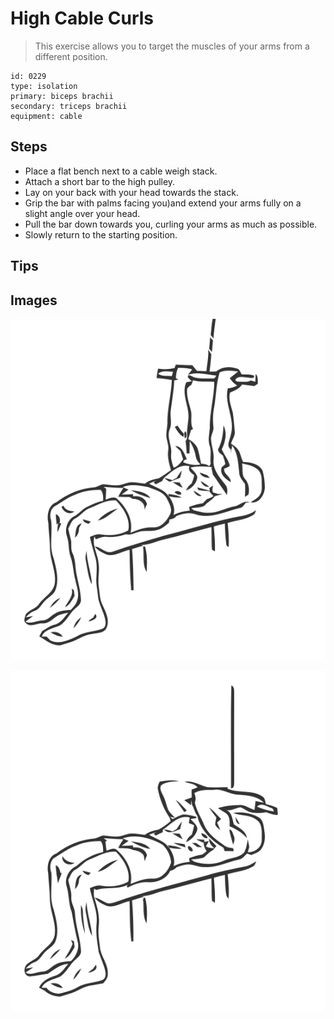 # High Cable Curls

> This exercise allows you to target the muscles of your arms from a different position.

``` 
id: 0229 
type: isolation 
primary: biceps brachii 
secondary: triceps brachii 
equipment: cable 
``` 


## Steps


 - Place a flat bench next to a cable weigh stack.
 - Attach a short bar to the high pulley.
 - Lay on your back with your head towards the stack.
 - Grip the bar with palms facing you)and extend your arms fully on a slight angle over your head.
 - Pull the bar down towards you, curling your arms as much as possible.
 - Slowly return to the starting position.

## Tips



## Images

![](./../svg/0229-relaxation.svg "")

![](./../svg/0229-tension.svg "")

